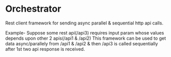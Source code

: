 # Orchestrator  
Rest client framework for sending async parallel & sequential http api calls.

Example-
Suppose some rest api(/api3) requires input param whose values depends upon other 2 apis(/api1 & /api2)
This framework can be used to get data async/parallely from /api1 & /api2 & then /api3 is called sequentially after 1st two api response is received.
